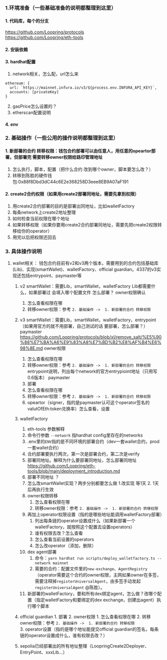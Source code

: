 ### 1.环境准备（一些基础准备的说明都整理到这里）
#### 1. 代码库，每个的分支
https://github.com/Loopring/protocols   
https://github.com/Loopring/eth-tools
#### 2. 安装依赖
#### 3. hardhat配置
1. network相关，怎么配，url怎么来
```
ethereum: {
  url: `https://mainnet.infura.io/v3/${process.env.INFURA_API_KEY}`,
  accounts: [privateKey]
}
```
2. gasPrice怎么设置的？
3. etherscan配置说明
#### 4. env

### 2. 基础操作（一些公用的操作说明都整理到这里）
#### 1. 新部署的合约 转移权限：钱包合约部署可以由任意人，用任意的opeartor部署，但部署完 需要转移owner权限给路印管理地址
   1. 怎么执行，脚本，配置（把什么合约 改到哪个owner，脚本要怎么改？）
   2. 转移到陈胜的硬件钱包:0x88f8Dbd3dC44c6E2e368258D3eee8EB9A07aF191
#### 2. create2合约权限（如果用create2部署同地址，需要先拿到权限） 
   1. 用create2合约部署的目的是部署出同地址，比如walletFactory
   2. 每条network上create2地址整理
   3. 如何检查当前权限在哪个地址
   4. 如果转移权限（如果你要用create2合约部署同地址，需要先把create2权限转移给你的operator）
   5. 用完以后把权限还回去
### 3. 具体操作说明
   1. wallet相关：
       钱包合约目前有v2和v3两个版本，需要用到的合约包括基础库(Lib)、实现(smartWallet)、walletFactory、official guardian。4337的v3实现还包括entrypoint、paymaster等
       1. v2 smartWallet：需要Lib，smartWallet，walletFactory
         Lib都需要什么，如果部署过 会填入哪个配置文件
         怎么部署？
         owner权限确认
           1. 怎么查看权限在哪
           2. 转移owner权限：参考 `2. 基础操作 ->  1. 新部署的合约 转移权限`
       2. v3 smartWallet：需要Lib，smartWallet，walletFactory，entrypoint（如果用官方的就不用部署，自己测试的话 要部署，怎么部署？）paymaster
         https://github.com/Loopring/protocols/blob/xl/remove_salt/%E5%90%88%E7%BA%A6%E9%83%A8%E7%BD%B2%E8%AF%B4%E6%98%8E.md
         owner权限        
           1. 怎么查看权限在哪
           2. 转移owner权限：参考 `2. 基础操作 ->  1. 新部署的合约 转移权限`   
         entrypoint说明，列出每个network的官方entrypioint地址（只用写0.6版本）
         paymaster
           1. 部署
           2. 怎么查看权限在哪
           3. 转移owner权限：参考 `2. 基础操作 ->  1. 新部署的合约 转移权限`
           4. opeartor（signer，指的是paymaster认可这个operator签名的valutOfEth:token兑换率）怎么查看，设置
           
       3. walletFactory
          1. eth-tools 参数解释
            1. 命令行参数 `--network` 指hardhat config里存在的networks
            2. .env里的`ENV`指的是不同环境的部署合约（dev一套wallet合约，prod一套wallet合约）
            3. 合约部署要执行两次，第一次是部署合约，第二次是verify
          2. 部署同地址。解释为什么要部署同地址，怎么部署同地址 https://github.com/Loopring/eth-tools/blob/main/deployment_introduction.md
          3. 部署不同地址 ？
          4. 怎么改smartWallet实现？两步分别都要怎么做 1.改实现 等1天 2. 1天后再执行生效 
          5. owner权限转移
               1. 怎么查看权限在哪
               2. 转移owner权限：参考 `2. 基础操作 ->  1. 新部署的合约 转移权限`
          6. 再加上operator权限设置（指的是哪些地址能调用walletFactory部署）
               1. 列出每条链的operator设置成什么（如果新部署一个walletFactory，就按照这个配置去设置operators）
               2. 谁有权限去改？怎么查看
               3. 怎么查看当前设置的operators
               4. 怎么改operator（添加，删除）
          7. dex agent部署
               1. 命令：`yarn hardhat run scripts/deploy_walletfactory.ts --network mainnet` 
               2. 需要的合约：配置文件里的`new-exchange`、`AgentRegistry`（operator需要这个合约的owner权限，主网如果owner在多签，需要注释掉`registerUniversalAgent`，由多签手动发起`registerUniversalAgent` @陈胜）。
          8. 新部署的walletFactory，要和所有dex绑定agent，怎么做？改哪个配置（指定walletFactory和要绑定的dex exchange，创建出agent）执行哪个脚本
       4. official guardian
               1. 部署
               2. owner权限
                  1. 怎么查看权限在哪
                  2. 转移owner权限：参考 `2. 基础操作 ->  1. 新部署的合约 转移权限`  
              3. operator设置（指的是哪个地址能提交official guardian的签名，每条链的operator设置成什么，谁有权限去改？）
       5. sepolia已经部署出的所有地址整理（LoopringCreate2Deployer、EntryPoint、xxxLib...）
